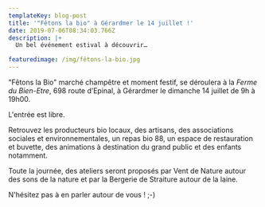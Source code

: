 ```yaml
---
templateKey: blog-post
title: '"Fêtons la bio" à Gérardmer le 14 juillet !'
date: 2019-07-06T08:34:03.766Z
description: |+
  Un bel événement estival à découvrir… 

featuredimage: /img/fêtons-la-bio.jpg
---
```

"Fêtons la Bio" marché champêtre et moment festif, se déroulera à la _Ferme du Bien-Etre_, 698 route d’Epinal, à Gérardmer le dimanche 14 juillet de 9h à 19h00. 

L'entrée est libre.



Retrouvez les producteurs bio locaux, des artisans, des associations sociales et environnementales, un repas bio 88, un espace de restauration et buvette, des animations à destination du grand public et des enfants notamment. 

Toute la journée, des ateliers  seront proposés par Vent de Nature autour des sons de la nature et par la Bergerie de Straiture autour de la laine.



N'hésitez pas à en parler autour de vous  ! ;-)

